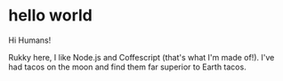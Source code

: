 hello world
===========

Hi Humans!

Rukky here, I like Node.js and Coffescript (that's what I'm made of!).
I've had tacos on the moon and find them far superior to Earth tacos.
